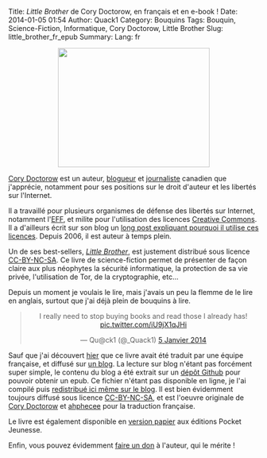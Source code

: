 Title: _Little Brother_ de Cory Doctorow, en français et en e-book !
Date: 2014-01-05 01:54
Author: Quack1
Category: Bouquins
Tags: Bouquin, Science-Fiction, Informatique, Cory Doctorow, Little Brother
Slug: little_brother_fr_epub
Summary: 
Lang: fr

<div align=center><img src="/upload/little_brother.png" width="305" height="240"/></div>

[Cory Doctorow](https://fr.wikipedia.org/wiki/Cory_Doctorow "Cory Doctorow - Wikipedia") est un auteur, [blogueur](http://craphound.com/ "Cory Doctorow's Craphound.Com") et [journaliste](http://boingboing.net/author/cory_doctorow_1 "Cory Doctorow - Boing Boing") canadien que j'apprécie, notamment pour ses positions sur le droit d'auteur et les libertés sur l'Internet.

Il a travaillé pour plusieurs organismes de défense des libertés sur Internet, notamment l'[EFF](https://fr.wikipedia.org/wiki/Electronic_Frontier_Foundation), et milite pour l'utilisation des licences [Creative Commons](http://creativecommons.org/). Il a d'ailleurs écrit sur son blog un [long post expliquant pourquoi il utilise ces licences](http://wiki.creativecommons.org/Cory_Doctorow). Depuis 2006, il est auteur à temps plein.

Un de ses best-sellers, [_Little Brother_](http://craphound.com/littlebrother/), est justement distribué sous licence [CC-BY-NC-SA](http://creativecommons.org/licenses/by-nc-sa/4.0/). Ce livre de science-fiction permet de présenter de façon claire aux plus néophytes la sécurité informatique, la protection de sa vie privée, l'utilisation de Tor, de la cryptographie, etc...

Depuis un moment je voulais le lire, mais j'avais un peu la flemme de le lire en anglais, surtout que j'ai déjà plein de bouquins à lire.

<div align="center">
<blockquote class="twitter-tweet" lang="fr"><p>I really need to stop buying books and read those I already has! <a href="http://t.co/iU9jX1qJHi">pic.twitter.com/iU9jX1qJHi</a></p>&mdash; Qu@ck1 (@_Quack1) <a href="https://twitter.com/_Quack1/statuses/419867418799124481">5 Janvier 2014</a></blockquote>
<script async src="//platform.twitter.com/widgets.js" charset="utf-8"></script>
</div>

Sauf que j'ai découvert [hier](http://linuxfr.org/news/petit-frere-la-vf-du-little-brother-de-cory-doctorow) que ce livre avait été traduit par une équipe française, et diffusé sur [un blog](https://ahphecee.wordpress.com/). La lecture sur blog n'étant pas forcément super simple, le contenu du blog a été extrait sur un [dépôt Github](https://github.com/daureg/petit-frere) pour pouvoir obtenir un epub. Ce fichier n'étant pas disponible en ligne, je l'ai compilé puis [redistribué ici même sur le blog](/upload/cory_doctorow__petit_frere.epub). Il est bien évidemment toujours diffusé sous licence [CC-BY-NC-SA](http://craphound.com/littlebrother/download/), et est l'oeuvre originale de [Cory Doctorow](https://twitter.com/doctorow) et [ahphecee](https://ahphecee.wordpress.com) pour la traduction française.

Le livre est également disponible en [version papier](http://livre.fnac.com/a3809793/Cory-Doctorow-Little-brother) aux éditions Pocket Jeunesse.

Enfin, vous pouvez évidemment [faire un don](http://craphound.com/littlebrother/donate/) à l'auteur, qui le mérite !